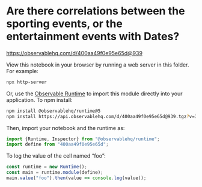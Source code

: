# Are there correlations between the sporting events, or the entertainment events with Dates?

https://observablehq.com/d/400aa49f0e95e65d@939

View this notebook in your browser by running a web server in this folder. For
example:

~~~sh
npx http-server
~~~

Or, use the [Observable Runtime](https://github.com/observablehq/runtime) to
import this module directly into your application. To npm install:

~~~sh
npm install @observablehq/runtime@5
npm install https://api.observablehq.com/d/400aa49f0e95e65d@939.tgz?v=3
~~~

Then, import your notebook and the runtime as:

~~~js
import {Runtime, Inspector} from "@observablehq/runtime";
import define from "400aa49f0e95e65d";
~~~

To log the value of the cell named “foo”:

~~~js
const runtime = new Runtime();
const main = runtime.module(define);
main.value("foo").then(value => console.log(value));
~~~
